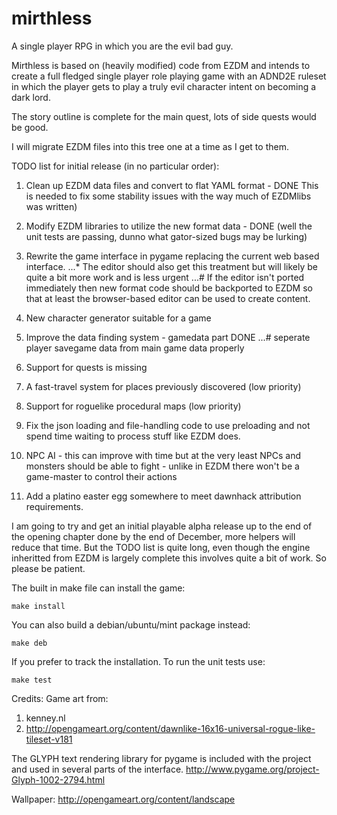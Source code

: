 # mirthless
A single player RPG in which you are the evil bad guy.

Mirthless is based on (heavily modified) code from EZDM and intends to create a full fledged single player role playing game with an ADND2E ruleset in which the player gets to play a truly evil character intent on becoming a dark lord.

The story outline is complete for the main quest, lots of side quests would be good.

I will migrate EZDM files into this tree one at a time as I get to them.

TODO list for initial release (in no particular order):

1. Clean up EZDM data files and convert to flat YAML format - DONE
This is needed to fix some stability issues with the way much of EZDMlibs was written) 

2. Modify EZDM libraries to utilize the new format data - DONE (well the unit tests are passing, dunno what gator-sized bugs may be lurking)

3. Rewrite the game interface in pygame replacing the current web based interface. 
  ...* The editor should also get this treatment but will likely be quite a bit more work and is less urgent
  ...# If the editor isn't ported immediately then new format code should be backported to EZDM so that at least the browser-based editor can be used to create content.

4. New character generator suitable for a game

5. Improve the data finding system - gamedata part DONE
  ...# seperate player savegame data from main game data properly

6. Support for quests is missing

7. A fast-travel system for places previously discovered (low priority)

8. Support for roguelike procedural maps (low priority)

9. Fix the json loading and file-handling code to use preloading and not spend time waiting to process stuff like EZDM does.

10. NPC AI - this can improve with time but at the very least NPCs and monsters should be able to fight - unlike in EZDM there won't be a game-master to control their actions

11. Add a platino easter egg somewhere to meet dawnhack attribution requirements.

I am going to try and get an initial playable alpha release up to the end of the opening chapter done by the end of December, more helpers will reduce that time. But the TODO list is quite long, even though the engine inheritted from EZDM is largely complete this involves quite a bit of work. So please be patient.

The built in make file can install the game:

`make install`

You can also build a debian/ubuntu/mint package instead:

`make deb`

If you prefer to track the installation.
To run the unit tests use:

`make test`

Credits:
Game art from: 
1. kenney.nl
2. http://opengameart.org/content/dawnlike-16x16-universal-rogue-like-tileset-v181

The GLYPH text rendering library for pygame is included with the project and used in several parts of the interface.
http://www.pygame.org/project-Glyph-1002-2794.html

Wallpaper:
http://opengameart.org/content/landscape
